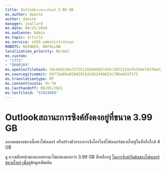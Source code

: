 ```yaml
---
title: Outlookจํากัดการซิงค์ที่ 3.99 GB
ms.author: daeite
author: daeite
manager: joallard
ms.date: 04/21/2020
ms.audience: Admin
ms.topic: article
ms.service: o365-administration
ROBOTS: NOINDEX, NOFOLLOW
localization_priority: Normal
ms.custom:
- "1773"
- "9000169"
ms.openlocfilehash: 5dc8dd130a727551181b05657d35c2872214a7b159ef42f0e52d8464fc38967b
ms.sourcegitcommit: b5f7da89a650d2915dc652449623c78be6247175
ms.translationtype: MT
ms.contentlocale: th-TH
ms.lasthandoff: 08/05/2021
ms.locfileid: "53924608"
---
```

# <a name="outlook-sync-status-bar-remains-at-399-gb"></a>Outlookสถานะการซิงค์ยังคงอยู่ที่ขนาด 3.99 GB

ลองลดขนาดของเนื้อหาโฟลเดอร์ หรือสร้างตัวกรองการซิงโครไนซ์โฟลเดอร์ขนาดใหญ่ในที่หรือใกล้ 4 GB

ดู ความคืบหน้าของแถบสถานะไม่แสดงมากกว่า 3.99 GB ที่เหลืออยู่ [ในการซิงค์เริ่มต้นของโฟลเดอร์ขนาดใหญ่ เพื่อดู](https://support.microsoft.com/help/2738323/status-bar-progress-never-shows-more-than-3-99-gb-remaining-on-initial)ข้อมูลเพิ่มเติม